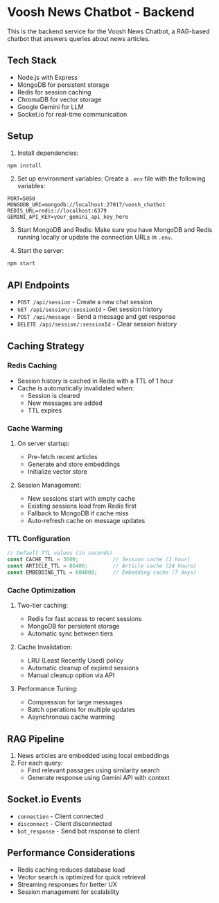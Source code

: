 # Voosh News Chatbot - Backend

This is the backend service for the Voosh News Chatbot, a RAG-based chatbot that answers queries about news articles.

## Tech Stack

- Node.js with Express
- MongoDB for persistent storage
- Redis for session caching
- ChromaDB for vector storage
- Google Gemini for LLM
- Socket.io for real-time communication

## Setup

1. Install dependencies:
```bash
npm install
```

2. Set up environment variables:
Create a `.env` file with the following variables:
```
PORT=5050
MONGODB_URI=mongodb://localhost:27017/voosh_chatbot
REDIS_URL=redis://localhost:6379
GEMINI_API_KEY=your_gemini_api_key_here
```

3. Start MongoDB and Redis:
Make sure you have MongoDB and Redis running locally or update the connection URLs in `.env`.

4. Start the server:
```bash
npm start
```

## API Endpoints

- `POST /api/session` - Create a new chat session
- `GET /api/session/:sessionId` - Get session history
- `POST /api/message` - Send a message and get response
- `DELETE /api/session/:sessionId` - Clear session history

## Caching Strategy

### Redis Caching
- Session history is cached in Redis with a TTL of 1 hour
- Cache is automatically invalidated when:
  - Session is cleared
  - New messages are added
  - TTL expires

### Cache Warming
1. On server startup:
   - Pre-fetch recent articles
   - Generate and store embeddings
   - Initialize vector store

2. Session Management:
   - New sessions start with empty cache
   - Existing sessions load from Redis first
   - Fallback to MongoDB if cache miss
   - Auto-refresh cache on message updates

### TTL Configuration
```javascript
// Default TTL values (in seconds)
const CACHE_TTL = 3600;           // Session cache (1 hour)
const ARTICLE_TTL = 86400;        // Article cache (24 hours)
const EMBEDDING_TTL = 604800;     // Embedding cache (7 days)
```

### Cache Optimization
1. Two-tier caching:
   - Redis for fast access to recent sessions
   - MongoDB for persistent storage
   - Automatic sync between tiers

2. Cache Invalidation:
   - LRU (Least Recently Used) policy
   - Automatic cleanup of expired sessions
   - Manual cleanup option via API

3. Performance Tuning:
   - Compression for large messages
   - Batch operations for multiple updates
   - Asynchronous cache warming

## RAG Pipeline

1. News articles are embedded using local embeddings
2. For each query:
   - Find relevant passages using similarity search
   - Generate response using Gemini API with context

## Socket.io Events

- `connection` - Client connected
- `disconnect` - Client disconnected
- `bot_response` - Send bot response to client

## Performance Considerations

- Redis caching reduces database load
- Vector search is optimized for quick retrieval
- Streaming responses for better UX
- Session management for scalability